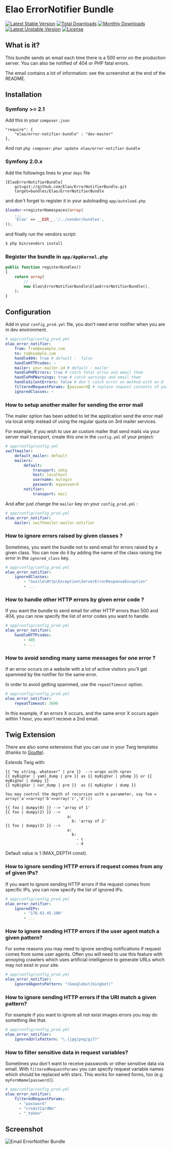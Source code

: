 # Elao ErrorNotifier Bundle

[![Latest Stable Version](https://poser.pugx.org/elao/error-notifier-bundle/v/stable)](https://packagist.org/packages/elao/error-notifier-bundle)
[![Total Downloads](https://poser.pugx.org/elao/error-notifier-bundle/downloads)](https://packagist.org/packages/elao/error-notifier-bundle)
[![Monthly Downloads](https://poser.pugx.org/elao/error-notifier-bundle/d/monthly)](https://packagist.org/packages/elao/error-notifier-bundle)
[![Latest Unstable Version](https://poser.pugx.org/elao/error-notifier-bundle/v/unstable)](https://packagist.org/packages/elao/error-notifier-bundle)
[![License](https://poser.pugx.org/elao/error-notifier-bundle/license)](https://packagist.org/packages/elao/error-notifier-bundle)

## What is it?

This bundle sends an email each time there is a 500 error on the production server. You can also be notified of 404 or PHP fatal errors.

The email contains a lot of information: see the screenshot at the end of the README.

## Installation

### Symfony >= 2.1

Add this in your `composer.json`

    "require": {
        "elao/error-notifier-bundle" : "dev-master"
    },

And run `php composer.phar update elao/error-notifier-bundle`

### Symfony 2.0.x

Add the followings lines to your `deps` file

    [ElaoErrorNotifierBundle]
        git=git://github.com/Elao/ErrorNotifierBundle.git
        target=bundles/Elao/ErrorNotifierBundle

and don't forget to register it in your autoloading `app/autoload.php`

```php
$loader->registerNamespaces(array(
    ...
    'Elao' => __DIR__.'/../vendor/bundles',
));
```

and finally run the vendors script:

```bash
$ php bin/vendors install
```

### Register the bundle in `app/AppKernel.php`

```php
public function registerBundles()
{
    return array(
        // ...
        new Elao\ErrorNotifierBundle\ElaoErrorNotifierBundle(),
    );
}
```

## Configuration

Add in your `config_prod.yml` file, you don't need error notifier when you are in dev environment.

```yml
# app/config/config_prod.yml
elao_error_notifier:
    from: from@example.com
    to: to@example.com
    handle404: true # default :  false
    handleHTTPcodes: ~
    mailer: your.mailer.id # default : mailer
    handlePHPErrors: true # catch fatal erros and email them
    handlePHPWarnings: true # catch warnings and email them
    handleSilentErrors: false # don't catch error on method with an @
    filteredRequestParams: [password] # replace request contents of parameter "password" with stars
    ignoredClasses: ~
```

### How to setup another mailer for sending the error mail

The mailer option has been added to let the application send the error mail via local smtp instead of using the regular quota on 3rd mailer services.

For example, if you wish to use an custom mailer that send mails via your server mail transport, create this one in the `config.yml` of your project:

```yml
# app/config/config.yml
swiftmailer:
    default_mailer: default
    mailers:
        default:
            transport: smtp
            host: localhost
            username: mylogin
            password: mypassword
        notifier:
            transport: mail
```

And after just change the `mailer` key on your `config_prod.yml` :
```yml
# app/config/config_prod.yml
elao_error_notifier:
    mailer: swiftmailer.mailer.notifier
```

### How to ignore errors raised by given classes ?

Sometimes, you want the bundle not to send email for errors raised by a given class. You can now do it by adding the name of the class raising the error in the `ignored_class` key.

```yml
# app/config/config_prod.yml
elao_error_notifier:
    ignoredClasses:
        - "Guzzle\Http\Exception\ServerErrorResponseException"
        - ...
```

### How to handle other HTTP errors by given error code ?

If you want the bundle to send email for other HTTP errors than 500 and 404, you can now specify the list of error codes you want to handle.

```yml
# app/config/config_prod.yml
elao_error_notifier:
    handleHTTPcodes:
        - 405
        - ...
```

### How to avoid sending many same messages for one error ?

If an error occurs on a website with a lot of active visitors you'll get spammed by the notifier for the same error.

In order to avoid getting spammed, use the `repeatTimeout` option.

```yml
# app/config/config_prod.yml
elao_error_notifier:
    repeatTimeout: 3600
```

In this example, if an errors X occurs, and the same error X occurs again within 1 hour, you won't recieve a 2nd email.

## Twig Extension

There are also some extensions that you can use in your Twig templates (thanks to [Goutte](https://github.com/Goutte)).

Extends Twig with:

```twig
{{ "my string, whatever" | pre }}  --> wraps with <pre>
{{ myBigVar | yaml_dump | pre }} as {{ myBigVar | ydump }} or {{ myBigVar | dumpy }}
{{ myBigVar | var_dump | pre }}  as {{ myBigVar | dump }}

You may control the depth of recursion with a parameter, say foo = array('a'=>array('b'=>array('c','d')))

{{ foo | dumpy(0) }} --> 'array of 1'
{{ foo | dumpy(2) }} -->
                           a:
                             b: 'array of 2'
{{ foo | dumpy(3) }} -->
                           a:
                             b:
                               - c
                               - d
```

Default value is 1 (MAX_DEPTH const).

### How to ignore sending HTTP errors if request comes from any of given IPs?

If you want to ignore sending HTTP errors if the request comes from specific IPs, you can now specify the list of ignored IPs.

```yml
# app/config/config_prod.yml
elao_error_notifier:
    ignoredIPs:
        - "178.63.45.100"
        - ...
```

### How to ignore sending HTTP errors if the user agent match a given pattern?

For some reasons you may need to ignore sending notifications if request comes from some user agents.
Often you will need to use this feature with annoying crawlers which uses artificial intelligence
to generate URLs which may not exist in your site.

```yml
# app/config/config_prod.yml
elao_error_notifier:
    ignoredAgentsPattern: "(Googlebot|bingbot)"
```

### How to ignore sending HTTP errors if the URI match a given pattern?

For example if you want to ignore all not exist images errors you may do something like that.

```yml
# app/config/config_prod.yml
elao_error_notifier:
    ignoredUrlsPattern: "\.(jpg|png|gif)"
```
### How to filter sensitive data in request variables?

Sometimes you don't want to receive passwords or other sensitive data via email. With `filteredRequestParams` you can specify request variable names which should be replaced with stars. This works for named forms, too (e.g. `myFormName[password]`).

```yml
# app/config/config_prod.yml
elao_error_notifier:
    filteredRequestParams:
      - "password"
      - "creditCardNo"
      - "_token"
```

## Screenshot

![Email ErrorNotifier Bundle](http://i49.tinypic.com/2wck36e.png "Email ErrorNotifier Bundle")


